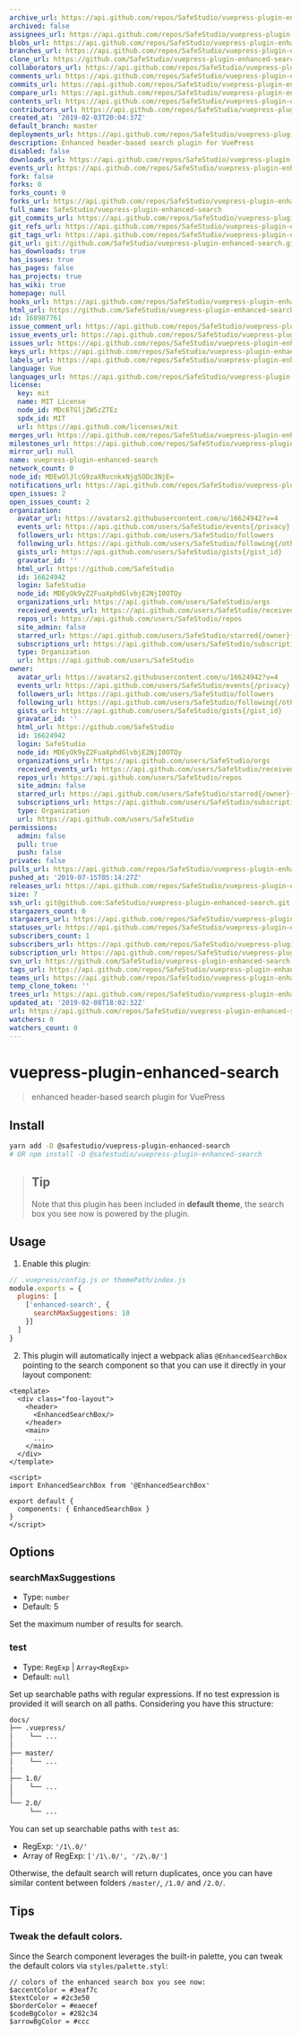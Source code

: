 ```yaml
---
archive_url: https://api.github.com/repos/SafeStudio/vuepress-plugin-enhanced-search/{archive_format}{/ref}
archived: false
assignees_url: https://api.github.com/repos/SafeStudio/vuepress-plugin-enhanced-search/assignees{/user}
blobs_url: https://api.github.com/repos/SafeStudio/vuepress-plugin-enhanced-search/git/blobs{/sha}
branches_url: https://api.github.com/repos/SafeStudio/vuepress-plugin-enhanced-search/branches{/branch}
clone_url: https://github.com/SafeStudio/vuepress-plugin-enhanced-search.git
collaborators_url: https://api.github.com/repos/SafeStudio/vuepress-plugin-enhanced-search/collaborators{/collaborator}
comments_url: https://api.github.com/repos/SafeStudio/vuepress-plugin-enhanced-search/comments{/number}
commits_url: https://api.github.com/repos/SafeStudio/vuepress-plugin-enhanced-search/commits{/sha}
compare_url: https://api.github.com/repos/SafeStudio/vuepress-plugin-enhanced-search/compare/{base}...{head}
contents_url: https://api.github.com/repos/SafeStudio/vuepress-plugin-enhanced-search/contents/{+path}
contributors_url: https://api.github.com/repos/SafeStudio/vuepress-plugin-enhanced-search/contributors
created_at: '2019-02-03T20:04:37Z'
default_branch: master
deployments_url: https://api.github.com/repos/SafeStudio/vuepress-plugin-enhanced-search/deployments
description: Enhanced header-based search plugin for VuePress
disabled: false
downloads_url: https://api.github.com/repos/SafeStudio/vuepress-plugin-enhanced-search/downloads
events_url: https://api.github.com/repos/SafeStudio/vuepress-plugin-enhanced-search/events
fork: false
forks: 0
forks_count: 0
forks_url: https://api.github.com/repos/SafeStudio/vuepress-plugin-enhanced-search/forks
full_name: SafeStudio/vuepress-plugin-enhanced-search
git_commits_url: https://api.github.com/repos/SafeStudio/vuepress-plugin-enhanced-search/git/commits{/sha}
git_refs_url: https://api.github.com/repos/SafeStudio/vuepress-plugin-enhanced-search/git/refs{/sha}
git_tags_url: https://api.github.com/repos/SafeStudio/vuepress-plugin-enhanced-search/git/tags{/sha}
git_url: git://github.com/SafeStudio/vuepress-plugin-enhanced-search.git
has_downloads: true
has_issues: true
has_pages: false
has_projects: true
has_wiki: true
homepage: null
hooks_url: https://api.github.com/repos/SafeStudio/vuepress-plugin-enhanced-search/hooks
html_url: https://github.com/SafeStudio/vuepress-plugin-enhanced-search
id: 168987761
issue_comment_url: https://api.github.com/repos/SafeStudio/vuepress-plugin-enhanced-search/issues/comments{/number}
issue_events_url: https://api.github.com/repos/SafeStudio/vuepress-plugin-enhanced-search/issues/events{/number}
issues_url: https://api.github.com/repos/SafeStudio/vuepress-plugin-enhanced-search/issues{/number}
keys_url: https://api.github.com/repos/SafeStudio/vuepress-plugin-enhanced-search/keys{/key_id}
labels_url: https://api.github.com/repos/SafeStudio/vuepress-plugin-enhanced-search/labels{/name}
language: Vue
languages_url: https://api.github.com/repos/SafeStudio/vuepress-plugin-enhanced-search/languages
license:
  key: mit
  name: MIT License
  node_id: MDc6TGljZW5zZTEz
  spdx_id: MIT
  url: https://api.github.com/licenses/mit
merges_url: https://api.github.com/repos/SafeStudio/vuepress-plugin-enhanced-search/merges
milestones_url: https://api.github.com/repos/SafeStudio/vuepress-plugin-enhanced-search/milestones{/number}
mirror_url: null
name: vuepress-plugin-enhanced-search
network_count: 0
node_id: MDEwOlJlcG9zaXRvcnkxNjg5ODc3NjE=
notifications_url: https://api.github.com/repos/SafeStudio/vuepress-plugin-enhanced-search/notifications{?since,all,participating}
open_issues: 2
open_issues_count: 2
organization:
  avatar_url: https://avatars2.githubusercontent.com/u/16624942?v=4
  events_url: https://api.github.com/users/SafeStudio/events{/privacy}
  followers_url: https://api.github.com/users/SafeStudio/followers
  following_url: https://api.github.com/users/SafeStudio/following{/other_user}
  gists_url: https://api.github.com/users/SafeStudio/gists{/gist_id}
  gravatar_id: ''
  html_url: https://github.com/SafeStudio
  id: 16624942
  login: SafeStudio
  node_id: MDEyOk9yZ2FuaXphdGlvbjE2NjI0OTQy
  organizations_url: https://api.github.com/users/SafeStudio/orgs
  received_events_url: https://api.github.com/users/SafeStudio/received_events
  repos_url: https://api.github.com/users/SafeStudio/repos
  site_admin: false
  starred_url: https://api.github.com/users/SafeStudio/starred{/owner}{/repo}
  subscriptions_url: https://api.github.com/users/SafeStudio/subscriptions
  type: Organization
  url: https://api.github.com/users/SafeStudio
owner:
  avatar_url: https://avatars2.githubusercontent.com/u/16624942?v=4
  events_url: https://api.github.com/users/SafeStudio/events{/privacy}
  followers_url: https://api.github.com/users/SafeStudio/followers
  following_url: https://api.github.com/users/SafeStudio/following{/other_user}
  gists_url: https://api.github.com/users/SafeStudio/gists{/gist_id}
  gravatar_id: ''
  html_url: https://github.com/SafeStudio
  id: 16624942
  login: SafeStudio
  node_id: MDEyOk9yZ2FuaXphdGlvbjE2NjI0OTQy
  organizations_url: https://api.github.com/users/SafeStudio/orgs
  received_events_url: https://api.github.com/users/SafeStudio/received_events
  repos_url: https://api.github.com/users/SafeStudio/repos
  site_admin: false
  starred_url: https://api.github.com/users/SafeStudio/starred{/owner}{/repo}
  subscriptions_url: https://api.github.com/users/SafeStudio/subscriptions
  type: Organization
  url: https://api.github.com/users/SafeStudio
permissions:
  admin: false
  pull: true
  push: false
private: false
pulls_url: https://api.github.com/repos/SafeStudio/vuepress-plugin-enhanced-search/pulls{/number}
pushed_at: '2019-07-15T05:14:27Z'
releases_url: https://api.github.com/repos/SafeStudio/vuepress-plugin-enhanced-search/releases{/id}
size: 7
ssh_url: git@github.com:SafeStudio/vuepress-plugin-enhanced-search.git
stargazers_count: 0
stargazers_url: https://api.github.com/repos/SafeStudio/vuepress-plugin-enhanced-search/stargazers
statuses_url: https://api.github.com/repos/SafeStudio/vuepress-plugin-enhanced-search/statuses/{sha}
subscribers_count: 1
subscribers_url: https://api.github.com/repos/SafeStudio/vuepress-plugin-enhanced-search/subscribers
subscription_url: https://api.github.com/repos/SafeStudio/vuepress-plugin-enhanced-search/subscription
svn_url: https://github.com/SafeStudio/vuepress-plugin-enhanced-search
tags_url: https://api.github.com/repos/SafeStudio/vuepress-plugin-enhanced-search/tags
teams_url: https://api.github.com/repos/SafeStudio/vuepress-plugin-enhanced-search/teams
temp_clone_token: ''
trees_url: https://api.github.com/repos/SafeStudio/vuepress-plugin-enhanced-search/git/trees{/sha}
updated_at: '2019-02-08T18:02:32Z'
url: https://api.github.com/repos/SafeStudio/vuepress-plugin-enhanced-search
watchers: 0
watchers_count: 0
---
```


# vuepress-plugin-enhanced-search

> enhanced header-based search plugin for VuePress

## Install

```bash
yarn add -D @safestudio/vuepress-plugin-enhanced-search
# OR npm install -D @safestudio/vuepress-plugin-enhanced-search
```

> ## Tip
> Note that this plugin has been included in **default theme**, the search box you see now is powered by the plugin.

## Usage

1. Enable this plugin:

```js
// .vuepress/config.js or themePath/index.js
module.exports = {
  plugins: [
    ['enhanced-search', {
      searchMaxSuggestions: 10
    }]
  ]
}
```

2. This plugin will automatically inject a webpack alias `@EnhancedSearchBox` pointing to the search component so that you can use it directly in your layout component:

```vue
<template>
  <div class="foo-layout">
    <header>
      <EnhancedSearchBox/>
    </header>
    <main>
      ...
    </main>
  </div>
</template>

<script>
import EnhancedSearchBox from '@EnhancedSearchBox'

export default {
  components: { EnhancedSearchBox }
}
</script>
```

## Options

### searchMaxSuggestions

- Type: `number`
- Default: 5

Set the maximum number of results for search.

### test

- Type: `RegExp` | `Array<RegExp>`
- Default: `null`

Set up searchable paths with regular expressions. If no test expression is provided it will search on all paths. Considering you have this structure:

```bash
docs/
├── .vuepress/
│    └── ...
│
├── master/
│    └── ...
│
├── 1.0/
│    └── ...
│
└── 2.0/
     └── ...
```

You can set up searchable paths with `test` as:

- RegExp: `'/1\.0/'`
- Array of RegExp: `['/1\.0/', '/2\.0/']`


Otherwise,  the default search will return duplicates, once you can have similar content between folders `/master/`, `/1.0/` and `/2.0/`.

## Tips

### Tweak the default colors.

Since the Search component leverages the built-in palette, you can tweak the default colors via `styles/palette.styl`:

```stylus
// colors of the enhanced search box you see now:
$accentColor = #3eaf7c
$textColor = #2c3e50
$borderColor = #eaecef
$codeBgColor = #282c34
$arrowBgColor = #ccc
```
